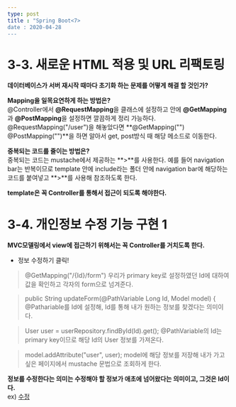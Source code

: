 ```yaml
---
type: post
title : "Spring Boot<7>
date : 2020-04-28
---
```


# 3-3. 새로운 HTML 적용 및 URL 리팩토링

**데이터베이스가 서버 재시작 때마다 초기화 하는 문제를 어떻게 해결 할 것인가?**

**Mapping을 일목요연하게 하는 방법은?**   
@Controller에서 **@RequestMapping**을 클래스에 설정하고 안에 **@GetMapping**과 **@PostMapping**을 설정하면 깔끔하게 정리 가능하다.   
@RequestMapping("/user")을 해놓았다면 **@GetMapping("")  @PostMapping("")**을 하면 알아서 get, post방식 때 해당 메소드로 이동한다.

**중복되는 코드를 줄이는 방법은?**   
중복되는 코드는 mustache에서 제공하는 **>**를 사용한다. 예를 들어 navigation bar는 반복이므로 template 안에 include라는 폴더 안에
navigation bar에 해당하는 코드를 붙여넣고 **>**를 사용해 참조하도록 한다.

**template은 꼭 Controller를 통해서 접근이 되도록 해야한다.**

# 3-4. 개인정보 수정 기능 구현 1

**MVC모델링에서 view에 접근하기 위해서는 꼭 Controller를 거치도록 한다.**

* 정보 수정하기 클릭!

> @GetMapping("/{Id}/form")
우리가 primary key로 설정하였던 Id에 대하여 값을 확인하고 각자의 form으로 넘겨준다.

> public String updateForm(@PathVariable Long Id, Model model) {
@Pathariable를 Id에 설정해, Id를 통해 내가 원하는 정보를 찾겠다는 의미이다.

> User user = userRepository.findById(Id).get();
@PathVariable의 Id는 primary key이므로 해당 Id의 User 정보를 가져온다.

> model.addAttribute("user", user);
model에 해당 정보를 저장해 내가 가고 싶은 페이지에서 mustache 문법으로 조회하게 한다.

**정보를 수정한다는 의미는 수정해야 할 정보가 애초에 넘어왔다는 의미이고, 그것은 Id이다.**   
ex) <td><a href= "/users/{{Id}}/form" class="btn btn-success" role="button">수정</a></td>


